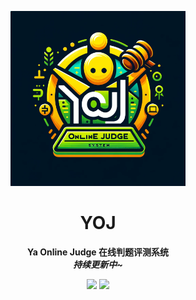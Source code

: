 <p align="center">
    <a href="" target="_blank">
      <img src="./docs/imgs/icon.jpg" width="280" />
    </a>
</p>
<h1 align="center">YOJ</h1>
<p align="center"><strong>Ya Online Judge 在线判题评测系统<br><em>持续更新中~</em></strong></p>
<div align="center">
    <a href="https://github.com/IMZHEYA/zhesou-frontend"><img src="https://img.shields.io/badge/github-项目地址-yellow.svg?style=plasticr"></a>
    <a href="https://github.com/IMZHEYA/zhesou-backend"><img src="https://img.shields.io/badge/后端-项目地址-blueviolet.svg?style=plasticr"></a>
</div>
